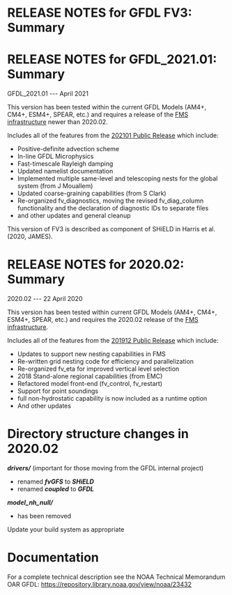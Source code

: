 # RELEASE NOTES for GFDL FV3: Summary

# RELEASE NOTES for GFDL_2021.01: Summary
GFDL_2021.01 --- April 2021

This version has been tested within the current GFDL Models (AM4+, CM4+, ESM4+, SPEAR, etc.) and requires a
release of the [FMS infrastructure](https://github.com/NOAA-GFDL/FMS) newer than 2020.02.

Includes all of the features from the [202101 Public Release](https://github.com/NOAA-GFDL/GFDL_atmos_cubed_sphere/releases/tag/FV3-202101-public) which include:

- Positive-definite advection scheme
- In-line GFDL Microphysics
- Fast-timescale Rayleigh damping
- Updated namelist documentation
- Implemented multiple same-level and telescoping nests for the global system (from J Mouallem)
- Updated coarse-graining capabilities (from S Clark)
- Re-organized fv_diagnostics, moving the revised fv_diag_column functionality and the declaration of diagnostic IDs to separate files
- and other updates and general cleanup

This version of FV3 is described as component of SHiELD in Harris et al. (2020, JAMES).


# RELEASE NOTES for 2020.02: Summary

2020.02 --- 22 April 2020

This version has been tested within current GFDL Models (AM4+, CM4+, ESM4+, SPEAR, etc.) and requires the 2020.02 release of the [FMS infrastructure](https://github.com/NOAA-GFDL/FMS).

Includes all of the features from the [201912 Public Release](https://github.com/NOAA-GFDL/GFDL_atmos_cubed_sphere/releases/tag/201912_public_release) which include:

- Updates to support new nesting capabilities in FMS
- Re-written grid nesting code for efficiency and parallelization
- Re-organized fv_eta for improved vertical level selection
- 2018 Stand-alone regional capabilities (from EMC)
- Refactored model front-end (fv_control, fv_restart)
- Support for point soundings
- full non-hydrostatic capability is now included as a runtime option
- And other updates

# Directory structure changes in 2020.02

***drivers/***  (important for those moving from the GFDL internal project)
  - renamed ***fvGFS*** to ***SHiELD***
  - renamed ***coupled*** to ***GFDL***

***model_nh_null/***
  - has been removed

Update your build system as appropriate

# Documentation

For a complete technical description see the NOAA Technical Memorandum OAR GFDL: https://repository.library.noaa.gov/view/noaa/23432
